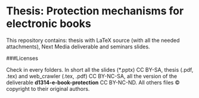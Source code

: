 Thesis: Protection mechanisms for electronic books
==================================================

This repository contains: thesis with LaTeX source (with all the needed attachments), Next Media deliverable and seminars slides.

###Licenses

Check in every folders. In short all the slides (*.pptx) CC BY-SA, thesis (.pdf, .tex) and web_crawler (.tex, .pdf) CC BY-NC-SA, all the version of the deliverable __d1314-e-book-protection__ CC BY-NC-ND. All others files &copy; copyright to their original authors.